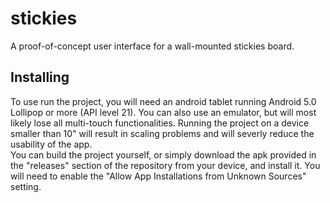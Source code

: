 # stickies
A proof-of-concept user interface for a wall-mounted stickies board.

## Installing
To use run the project, you will need an android tablet running Android 5.0 Lollipop or more (API level 21). You can also use an emulator, but will most likely lose all multi-touch functionalities. Running the project on a device smaller than 10" will result in scaling problems and will severly reduce the usability of the app.\
You can build the project yourself, or simply download the apk provided in the "releases" section of the repository from your device, and install it. You will need to enable the "Allow App Installations from Unknown Sources" setting.

